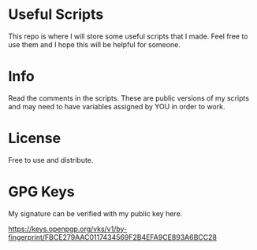 # Useful Scripts  
This repo is where I will store some useful scripts that I made. Feel free to use them and I hope this will be helpful for someone.

# Info
Read the comments in the scripts. These are public versions of my scripts and may need to have variables assigned by YOU in order to work.

# License  
Free to use and distribute.  

# GPG Keys
My signature can be verified with my public key here.  

https://keys.openpgp.org/vks/v1/by-fingerprint/FBCE279AAC0117434569F2B4EFA9CE893A6BCC28
